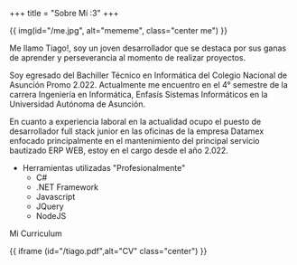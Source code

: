 +++
title = "Sobre Mí :3"
+++

{{ img(id="/me.jpg", alt="mememe", class="center me") }}

Me llamo Tiago!, soy un joven desarrollador que se destaca por sus ganas de aprender y perseverancia al momento de realizar proyectos.

Soy egresado del Bachiller Técnico en Informática del Colegio Nacional de Asunción Promo 2.022. Actualmente me encuentro en el 4° semestre de la carrera Ingeniería en Informática, Enfasís Sistemas Informáticos en la Universidad Autónoma de Asunción.

En cuanto a experiencia laboral en la actualidad ocupo el puesto de desarrollador full stack junior en las oficinas de la empresa Datamex enfocado principalmente en el mantenimiento del principal servicio bautizado ERP WEB, estoy en el cargo desde el año 2.022.
- Herramientas utilizadas "Profesionalmente"
    - C#
    - .NET Framework
    - Javascript
    - JQuery
    - NodeJS

Mi Curriculum

{{ iframe (id="/tiago.pdf",alt="CV" class="center") }}


<!-- {{ youtube(id="pS6zJ7IsJkM" class="center") }} -->
